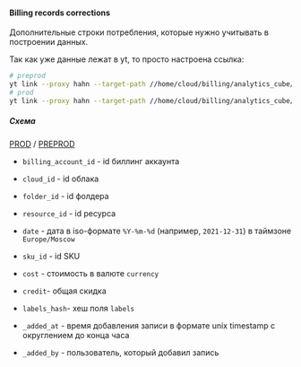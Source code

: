 #### Billing records corrections

Дополнительные строки потребления, которые нужно учитывать в построении данных.

Так как уже данные лежат в yt, то просто настроена ссылка:

```bash
# preprod
yt link --proxy hahn --target-path //home/cloud/billing/analytics_cube/cube_corrections/preprod --link-path //home/cloud-dwh/data/preprod/raw/billing/billing_record_corrections
# prod
yt link --proxy hahn --target-path //home/cloud/billing/analytics_cube/cube_corrections/prod --link-path //home/cloud-dwh/data/prod/raw/billing/billing_record_corrections
```

##### Схема

[PROD](https://yt.yandex-team.ru/hahn/navigation?path=//home/cloud-dwh/data/prod/raw/billing/billing_record_corrections)
/ [PREPROD](https://yt.yandex-team.ru/hahn/navigation?path=//home/cloud-dwh/data/preprod/raw/billing/billing_record_corrections)

* `billing_account_id` - id биллинг аккаунта
* `cloud_id` - id облака
* `folder_id` - id фолдера
* `resource_id` - id ресурса

* `date` - дата в iso-формате `%Y-%m-%d` (например, `2021-12-31`) в таймзоне `Europe/Moscow`

* `sku_id` - id SKU
* `cost` - стоимость в валюте `currency`
* `credit`- общая скидка

* `labels_hash`- хеш поля `labels`

* `_added_at` - время добавления записи в формате unix timestamp с округлением до конца часа
* `_added_by` - пользователь, который добавил запись
